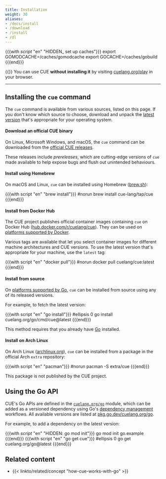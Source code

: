 ```yaml
---
title: Installation
weight: 30
aliases:
- /docs/install
- /download
- /install
- /dl
---
```


{{{with _script_ "en" "HIDDEN_ set up caches"}}}
export GOMODCACHE=/caches/gomodcache
export GOCACHE=/caches/gobuild
{{{end}}}

{{<sidenote text="Try out CUE - no install required!" >}}
You can use CUE **without installing it** by visiting
[cuelang.org/play](https://cuelang.org/play/)
in your browser.

---

## Installing the `cue` command

The `cue` command is available from various sources, listed on this page.
If you don't know which source to choose, download and unpack the
[latest version](https://github.com/cue-lang/cue/releases/latest)
that's appropriate for your operating system.

#### Download an official CUE binary

On Linux, Microsoft Windows, and macOS, the `cue` command can be downloaded from the
[official CUE releases](https://github.com/cue-lang/cue/releases/).

These releases include *prereleases*, which are cutting-edge versions of `cue`
made available to help expose bugs and flush out unintended behaviours.

#### Install using Homebrew

On macOS and Linux, `cue` can be installed using Homebrew
([brew.sh](https://brew.sh)):

{{{with script "en" "brew install"}}}
#norun
brew install cue-lang/tap/cue
{{{end}}}

#### Install from Docker Hub

The CUE project publishes official container images containing `cue` on Docker Hub
([hub.docker.com/r/cuelang/cue](https://hub.docker.com/r/cuelang/cue)).
They can be used on
[platforms supported by Docker](https://docs.docker.com/engine/install/).

Various tags are available that let you select container images for different
machine architectures and CUE versions. To use the latest version that's
appropriate for your machine, use the `latest` tag:

{{{with script "en" "docker pull"}}}
#norun
docker pull cuelang/cue:latest
{{{end}}}

#### Install from source

On
[platforms supported by Go](https://go.dev/dl/#stable),
`cue` can be installed from source using any of its released versions.

For example, to fetch the latest version:

{{{with script "en" "go install"}}}
#ellipsis 0
go install cuelang.org/go/cmd/cue@latest
{{{end}}}

This method requires that you already have [Go](https://go.dev) installed.
 
#### Install on Arch Linux

On Arch Linux
([archlinux.org](https://archlinux.org)),
`cue` can be installed from a package in the official Arch `extra` repository:

{{{with script "en" "pacman"}}}
#norun
pacman -S extra/cue
{{{end}}}

This package is not published by the CUE project.

## Using the Go API

CUE's Go APIs are defined in the
[`cuelang.org/go`](https://pkg.go.dev/cuelang.org/go) module, which can be added
as a versioned dependency using Go's
[dependency management](https://go.dev/doc/modules/managing-dependencies)
workflows. All available versions are listed at
[pkg.go.dev/cuelang.org/go](https://pkg.go.dev/cuelang.org/go?tab=versions).

For example, to add a dependency on the latest version:

{{{with _script_ "en" "HIDDEN: go mod init"}}}
go mod init go.example
{{{end}}}
{{{with script "en" "go get cue"}}}
#ellipsis 0
go get cuelang.org/go@latest
{{{end}}}

## Related content

- {{< linkto/related/concept "how-cue-works-with-go" >}}
